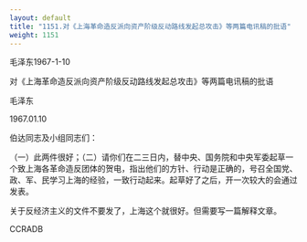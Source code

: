 ```yaml
---
layout: default
title: "1151.对《上海革命造反派向资产阶级反动路线发起总攻击》等两篇电讯稿的批语"
weight: 1151
---
```


毛泽东1967-1-10

对《上海革命造反派向资产阶级反动路线发起总攻击》等两篇电讯稿的批语

毛泽东

1967.01.10

伯达同志及小组同志们：

（一）此两件很好；（二）请你们在二三日内，替中央、国务院和中央军委起草一个致上海各革命造反团体的贺电，指出他们的方针、行动是正确的，号召全国党、政、军、民学习上海的经验，一致行动起来。起草好了之后，开一次较大的会通过发表。

关于反经济主义的文件不要发了，上海这个就很好。但需要写一篇解释文章。

CCRADB

